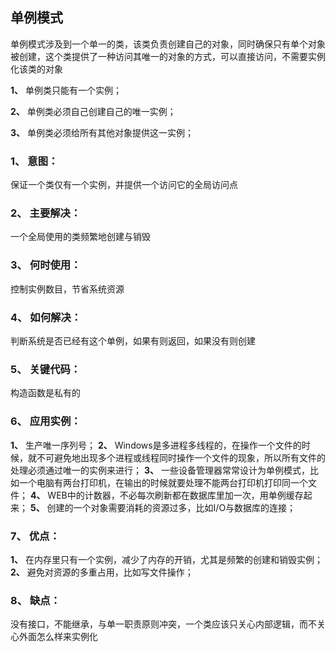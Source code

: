 ## 单例模式

单例模式涉及到一个单一的类，该类负责创建自己的对象，同时确保只有单个对象被创建，这个类提供了一种访问其唯一的对象的方式，可以直接访问，不需要实例化该类的对象

**1、** 单例类只能有一个实例；

**2、** 单例类必须自己创建自己的唯一实例；

**3、** 单例类必须给所有其他对象提供这一实例；

### **1、** **意图**：

保证一个类仅有一个实例，并提供一个访问它的全局访问点

### **2、** **主要解决**：

一个全局使用的类频繁地创建与销毁

### **3、** **何时使用**：

控制实例数目，节省系统资源

### **4、** **如何解决**：

判断系统是否已经有这个单例，如果有则返回，如果没有则创建

### **5、** **关键代码**：

构造函数是私有的

### **6、** **应用实例**：

**1、** 生产唯一序列号；
**2、** Windows是多进程多线程的，在操作一个文件的时候，就不可避免地出现多个进程或线程同时操作一个文件的现象，所以所有文件的处理必须通过唯一的实例来进行；
**3、** 一些设备管理器常常设计为单例模式，比如一个电脑有两台打印机，在输出的时候就要处理不能两台打印机打印同一个文件；
**4、** WEB中的计数器，不必每次刷新都在数据库里加一次，用单例缓存起来；
**5、** 创建的一个对象需要消耗的资源过多，比如I/O与数据库的连接；

### **7、** **优点**：

**1、** 在内存里只有一个实例，减少了内存的开销，尤其是频繁的创建和销毁实例；
**2、** 避免对资源的多重占用，比如写文件操作；

### **8、** **缺点**：

没有接口，不能继承，与单一职责原则冲突，一个类应该只关心内部逻辑，而不关心外面怎么样来实例化

